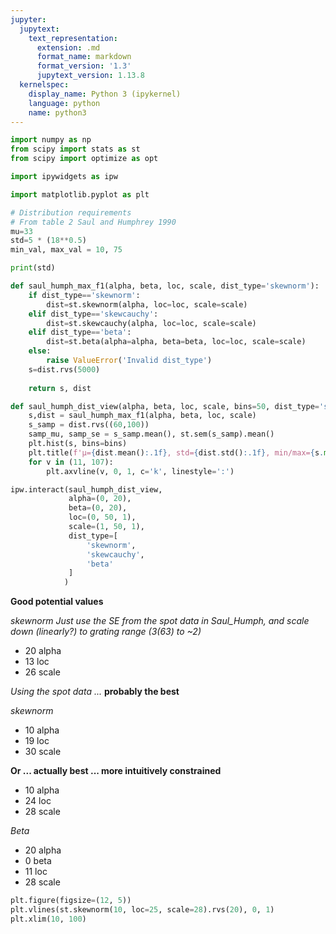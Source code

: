 ```yaml
---
jupyter:
  jupytext:
    text_representation:
      extension: .md
      format_name: markdown
      format_version: '1.3'
      jupytext_version: 1.13.8
  kernelspec:
    display_name: Python 3 (ipykernel)
    language: python
    name: python3
---
```


```python
import numpy as np
from scipy import stats as st
from scipy import optimize as opt
```

```python
import ipywidgets as ipw
```

```python
import matplotlib.pyplot as plt
```

```python
# Distribution requirements
# From table 2 Saul and Humphrey 1990
mu=33
std=5 * (18**0.5)
min_val, max_val = 10, 75
```

```python
print(std)
```

```python
def saul_humph_max_f1(alpha, beta, loc, scale, dist_type='skewnorm'):
    if dist_type=='skewnorm':
        dist=st.skewnorm(alpha, loc=loc, scale=scale)
    elif dist_type=='skewcauchy':
        dist=st.skewcauchy(alpha, loc=loc, scale=scale)
    elif dist_type=='beta':
        dist=st.beta(alpha=alpha, beta=beta, loc=loc, scale=scale)
    else:
        raise ValueError('Invalid dist_type')
    s=dist.rvs(5000)
    
    return s, dist
```

```python
def saul_humph_dist_view(alpha, beta, loc, scale, bins=50, dist_type='skewnorm'):
    s,dist = saul_humph_max_f1(alpha, beta, loc, scale)
    s_samp = dist.rvs((60,100))
    samp_mu, samp_se = s_samp.mean(), st.sem(s_samp).mean()
    plt.hist(s, bins=bins)
    plt.title(f'µ={dist.mean():.1f}, std={dist.std():.1f}, min/max={s.min():.1f}/{s.max():.1f}, mu/se={samp_mu:.1f}/{samp_se:.1f}')
    for v in (11, 107):
        plt.axvline(v, 0, 1, c='k', linestyle=':')
```

```python
ipw.interact(saul_humph_dist_view, 
             alpha=(0, 20),
             beta=(0, 20),
             loc=(0, 50, 1), 
             scale=(1, 50, 1),
             dist_type=[
                 'skewnorm',
                 'skewcauchy',
                 'beta'
             ]
            )
```

<!-- #region -->
**Good potential values**

*skewnorm*
*Just use the SE from the spot data in Saul_Humph, and scale down (linearly?) to grating range (3(63) to ~2)*

* 20 alpha
* 13 loc
* 26 scale


*Using the spot data ...* **probably the best**

*skewnorm*

* 10 alpha
* 19 loc
* 30 scale

**Or ... actually best ... more intuitively constrained**

* 10 alpha
* 24 loc
* 28 scale

*Beta*

* 20 alpha
* 0 beta
* 11 loc
* 28 scale
<!-- #endregion -->

```python
plt.figure(figsize=(12, 5))
plt.vlines(st.skewnorm(10, loc=25, scale=28).rvs(20), 0, 1)
plt.xlim(10, 100)
```

```python

```

```python

```

```python

```

```python

```

```python

```

```python

```

```python

```
